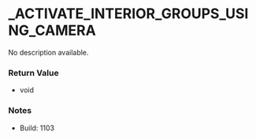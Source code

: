 # _ACTIVATE_INTERIOR_GROUPS_USING_CAMERA

No description available.

### Return Value
* void

### Notes
* Build: 1103

